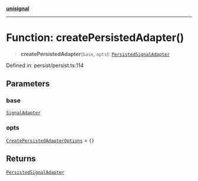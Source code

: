 [**unisignal**](../../../../README.md)

***

# Function: createPersistedAdapter()

> **createPersistedAdapter**(`base`, `opts`): [`PersistedSignalAdapter`](../interfaces/PersistedSignalAdapter.md)

Defined in: persist/persist.ts:114

## Parameters

### base

[`SignalAdapter`](../../adapter/interfaces/SignalAdapter.md)

### opts

[`CreatePersistedAdapterOptions`](../type-aliases/CreatePersistedAdapterOptions.md) = `{}`

## Returns

[`PersistedSignalAdapter`](../interfaces/PersistedSignalAdapter.md)
